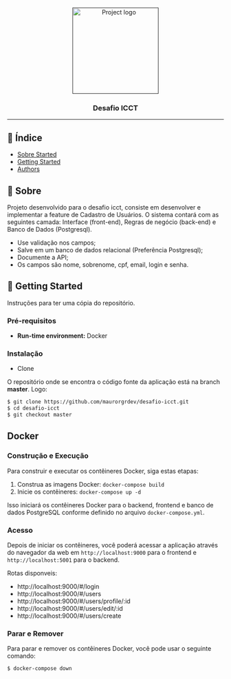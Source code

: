 <p align="center">
  <a href="" rel="noopener">
 <img width=200px height=200px src="https://i.imgur.com/6wj0hh6.jpg" alt="Project logo"></a>
</p>

<h3 align="center">Desafio ICCT</h3>


---


## 📝 Índice

- [Sobre Started](#about)
- [Getting Started](#getting_started)
- [Authors](#authors)

## 🧐 Sobre <a name = "about"></a>

Projeto desenvolvido para o desafio icct, consiste em desenvolver e implementar a feature de Cadastro de Usuários. O sistema contará com as seguintes camada: Interface (front-end), Regras de negócio (back-end) e Banco de Dados (Postgresql).

- Use validação nos campos;
- Salve em um banco de dados relacional (Preferência Postgresql);
- Documente a API;
- Os campos são nome, sobrenome, cpf, email, login e senha.

  
## 🏁 Getting Started <a name = "getting_started"></a>
Instruções para ter uma cópia do repositório.

### Pré-requisitos

-   **Run-time environment:** Docker

### Instalação

- Clone

O repositório onde se encontra o código fonte da aplicação está na branch **master**. Logo:

```bash
$ git clone https://github.com/maurorgrdev/desafio-icct.git
$ cd desafio-icct
$ git checkout master
```

## Docker
### Construção e Execução

Para construir e executar os contêineres Docker, siga estas etapas:

1. Construa as imagens Docker: `docker-compose build`
2. Inicie os contêineres: `docker-compose up -d`

Isso iniciará os contêineres Docker para o backend, frontend e banco de dados PostgreSQL conforme definido no arquivo `docker-compose.yml`.

### Acesso

Depois de iniciar os contêineres, você poderá acessar a aplicação através do navegador da web em `http://localhost:9000` para o frontend e `http://localhost:5001` para o backend.

Rotas disponveis:
- http://localhost:9000/#/login
- http://localhost:9000/#/users
- http://localhost:9000/#/users/profile/:id
- http://localhost:9000/#/users/edit/:id
- http://localhost:9000/#/users/create

### Parar e Remover

Para parar e remover os contêineres Docker, você pode usar o seguinte comando:

```bash
$ docker-compose down
```
